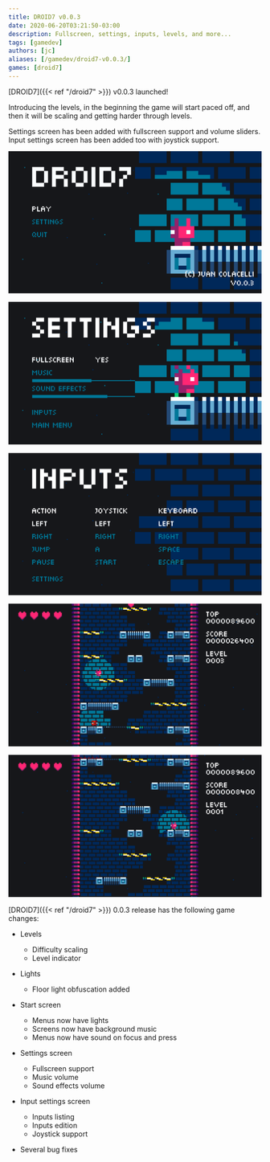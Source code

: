 ```yaml
---
title: DROID7 v0.0.3
date: 2020-06-20T03:21:50-03:00
description: Fullscreen, settings, inputs, levels, and more...
tags: [gamedev]
authors: [jc]
aliases: [/gamedev/droid7-v0.0.3/]
games: [droid7]
---
```


[DROID7]({{< ref "/droid7" >}}) v0.0.3 launched!

Introducing the levels, in the beginning the game will start paced off, and then it will be scaling and getting harder through levels.

Settings screen has been added with fullscreen support and volume sliders. Input settings screen has been added too with joystick support.

![Start](start.png)

![Settings](settings.png)

![Inputs](inputs.png)

![Levels](levels.png)

![Levels](lights.png)

[DROID7]({{< ref "/droid7" >}}) 0.0.3 release has the following game changes:

-   Levels

    -   Difficulty scaling
    -   Level indicator

-   Lights

    -   Floor light obfuscation added

-   Start screen

    -   Menus now have lights
    -   Screens now have background music
    -   Menus now have sound on focus and press

-   Settings screen

    -   Fullscreen support
    -   Music volume
    -   Sound effects volume

-   Input settings screen

    -   Inputs listing
    -   Inputs edition
    -   Joystick support

-   Several bug fixes
